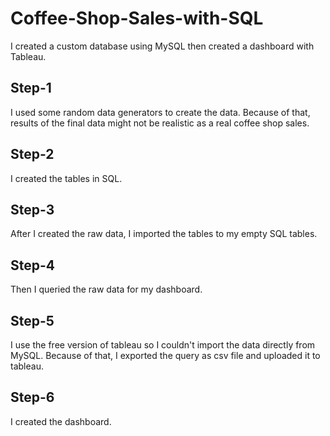 # Coffee-Shop-Sales-with-SQL
I created a custom database using MySQL then created a dashboard with Tableau.
## Step-1
I used some random data generators to create the data. Because of that, results of the final data might not be realistic as a real coffee shop sales.
## Step-2
I created the tables in SQL.
## Step-3
After I created the raw data, I imported the tables to my empty SQL tables.
## Step-4
Then I queried the raw data for my dashboard.
## Step-5
I use the free version of tableau so I couldn't import the data directly from MySQL. Because of that, I exported the query as csv file and uploaded it to tableau.
## Step-6
I created the dashboard.
